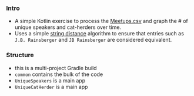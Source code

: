 
### Intro

* A simple Kotlin exercise to process the [Meetups.csv](https://github.com/peidevs/Event_Resources/blob/master/MeetUps.csv) and graph the # of unique speakers and cat-herders over time.
* Uses a simple [string distance](https://en.wikipedia.org/wiki/Levenshtein_distance#Iterative_With_Full_Matrix) algorithm to ensure that entries such as `J.B. Rainsberger` and `JB Rainsberger` are considered equivalent.

### Structure

* this is a multi-project Gradle build
* `common` contains the bulk of the code
* `UniqueSpeakers` is a main app
* `UniqueCatHerder` is a main app
